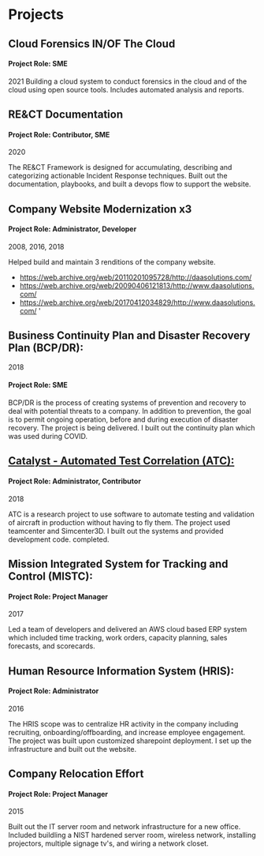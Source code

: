 # Projects 

## Cloud Forensics IN/OF The Cloud
#### Project Role: SME
2021
Building a cloud system to conduct forensics in the cloud and of the cloud using open source tools. Includes automated analysis and reports.

## RE&CT Documentation
#### Project Role: Contributor, SME
2020

The RE&CT Framework is designed for accumulating, describing and categorizing actionable Incident Response techniques. Built out the documentation, playbooks, and built a devops flow to support the website. 

## Company Website Modernization x3
#### Project Role: Administrator, Developer
2008, 2016, 2018

Helped build and maintain 3 renditions of the company website. 

* https://web.archive.org/web/20110201095728/http://daasolutions.com/
* https://web.archive.org/web/20090406121813/http://www.daasolutions.com/
* https://web.archive.org/web/20170412034829/http://www.daasolutions.com/
'
## Business Continuity Plan and Disaster Recovery Plan (BCP/DR):
2018
#### Project Role: SME
BCP/DR is the process of creating systems of prevention and recovery to deal with potential threats to a company. In addition to prevention, the goal is
to permit ongoing operation, before and during execution of disaster recovery. The project is being delivered. I built out the continuity plan which was used during COVID. 

##  [Catalyst - Automated Test Correlation (ATC):](https://community.sw.siemens.com/s/article/design-automation-associates-digital-thread-for-simulation-and-test)
#### Project Role: Administrator, Contributor
2018

ATC is a research project to use software to automate testing and validation of aircraft in production without having to fly them. The project used teamcenter and Simcenter3D. I built out the systems and provided development code.
completed.


## Mission Integrated System for Tracking and Control (MISTC):
#### Project Role: Project Manager
2017

Led a team of developers and delivered an AWS cloud based ERP system which included time tracking, work orders, capacity planning, sales forecasts, and scorecards.


## Human Resource Information System (HRIS):
#### Project Role: Administrator
2016

The HRIS scope was to centralize HR activity in the company including recruiting, onboarding/offboarding, and increase employee engagement. The
project was built upon customized sharepoint deployment. I set up the infrastructure and built out the website.

## Company Relocation Effort
#### Project Role: Project Manager
2015

Built out the IT server room and network infrastructure for a new office. Included buildling a NIST hardened server room,  wireless network, installing projectors, multiple signage tv's, and wiring a network closet.

